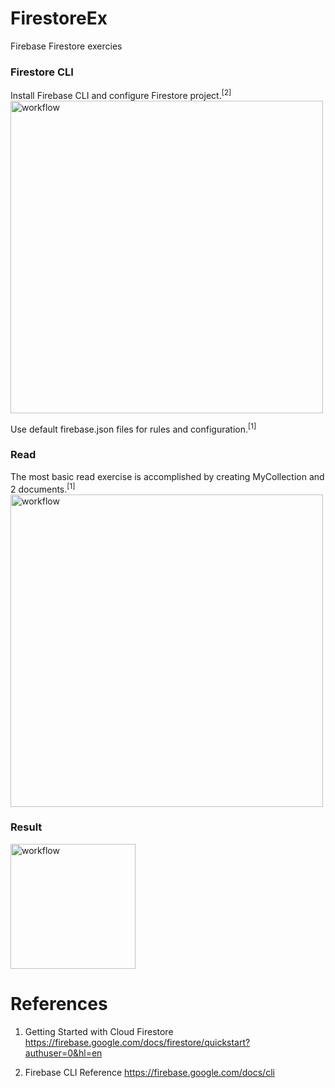 # FirestoreEx
Firebase Firestore exercies

### Firestore CLI 
Install Firebase CLI and configure Firestore project.<sup>[2]</sup> 
<img width="500" alt="workflow" src="https://github.com/yeuchi/FirestoreEx/assets/1282659/0ecbf978-1311-4b1a-8395-c25c16f5d6c4">

Use default firebase.json files for rules and configuration.<sup>[1]</sup>

### Read 
The most basic read exercise is accomplished by creating MyCollection and 2 documents.<sup>[1]</sup>
<img width="500" alt="workflow" src="https://github.com/yeuchi/FirestoreEx/assets/1282659/4364adcd-9d13-438a-8a62-1718516ec88f">

### Result
<img width="200" alt="workflow" src="https://github.com/yeuchi/FirestoreEx/assets/1282659/986b30bd-fe52-4cf2-9dd1-f966a7859c48">

# References
1. Getting Started with Cloud Firestore
https://firebase.google.com/docs/firestore/quickstart?authuser=0&hl=en

2. Firebase CLI Reference
https://firebase.google.com/docs/cli
